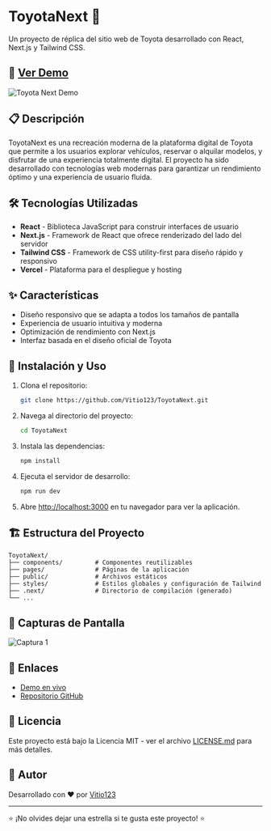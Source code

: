 # ToyotaNext 🚗

Un proyecto de réplica del sitio web de Toyota desarrollado con React, Next.js y Tailwind CSS.

## 🔴 [Ver Demo](https://toyota-next-wxr1.vercel.app/)

![Toyota Next Demo](https://raw.githubusercontent.com/Vitio123/ToyotaNext/main/public/screenshot.png)

## 📋 Descripción

ToyotaNext es una recreación moderna de la plataforma digital de Toyota que permite a los usuarios explorar vehículos, reservar o alquilar modelos, y disfrutar de una experiencia totalmente digital. El proyecto ha sido desarrollado con tecnologías web modernas para garantizar un rendimiento óptimo y una experiencia de usuario fluida.

## 🛠️ Tecnologías Utilizadas

- **React** - Biblioteca JavaScript para construir interfaces de usuario
- **Next.js** - Framework de React que ofrece renderizado del lado del servidor
- **Tailwind CSS** - Framework de CSS utility-first para diseño rápido y responsivo
- **Vercel** - Plataforma para el despliegue y hosting

## ✨ Características

- Diseño responsivo que se adapta a todos los tamaños de pantalla
- Experiencia de usuario intuitiva y moderna
- Optimización de rendimiento con Next.js
- Interfaz basada en el diseño oficial de Toyota

## 🚀 Instalación y Uso

1. Clona el repositorio:
   ```bash
   git clone https://github.com/Vitio123/ToyotaNext.git
   ```

2. Navega al directorio del proyecto:
   ```bash
   cd ToyotaNext
   ```

3. Instala las dependencias:
   ```bash
   npm install
   ```
   
4. Ejecuta el servidor de desarrollo:
   ```bash
   npm run dev
   ```

5. Abre [http://localhost:3000](http://localhost:3000) en tu navegador para ver la aplicación.

## 🏗️ Estructura del Proyecto

```
ToyotaNext/
├── components/         # Componentes reutilizables
├── pages/              # Páginas de la aplicación
├── public/             # Archivos estáticos
├── styles/             # Estilos globales y configuración de Tailwind
├── .next/              # Directorio de compilación (generado)
└── ...
```

## 📱 Capturas de Pantalla

![Captura 1](https://raw.githubusercontent.com/Vitio123/ToyotaNext/main/public/screenshot-mobile.png)

## 🔗 Enlaces

- [Demo en vivo](https://toyota-next-wxr1.vercel.app/)
- [Repositorio GitHub](https://github.com/Vitio123/ToyotaNext)

## 📄 Licencia

Este proyecto está bajo la Licencia MIT - ver el archivo [LICENSE.md](LICENSE.md) para más detalles.

## 👤 Autor

Desarrollado con ❤️ por [Vitio123](https://github.com/Vitio123)

---

⭐️ ¡No olvides dejar una estrella si te gusta este proyecto! ⭐️
